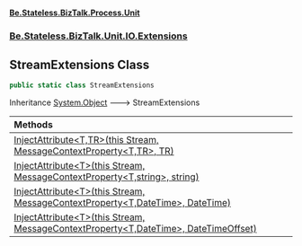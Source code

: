 #### [Be.Stateless.BizTalk.Process.Unit](README.md 'README')
### [Be.Stateless.BizTalk.Unit.IO.Extensions](Be.Stateless.BizTalk.Unit.IO.Extensions.md 'Be.Stateless.BizTalk.Unit.IO.Extensions')

## StreamExtensions Class

```csharp
public static class StreamExtensions
```

Inheritance [System.Object](https://docs.microsoft.com/en-us/dotnet/api/System.Object 'System.Object') &#129106; StreamExtensions

| Methods | |
| :--- | :--- |
| [InjectAttribute&lt;T,TR&gt;(this Stream, MessageContextProperty&lt;T,TR&gt;, TR)](StreamExtensions.InjectAttribute_T,TR_(thisStream,MessageContextProperty_T,TR_,TR).md 'Be.Stateless.BizTalk.Unit.IO.Extensions.StreamExtensions.InjectAttribute<T,TR>(this System.IO.Stream, Be.Stateless.BizTalk.ContextProperties.MessageContextProperty<T,TR>, TR)') | |
| [InjectAttribute&lt;T&gt;(this Stream, MessageContextProperty&lt;T,string&gt;, string)](StreamExtensions.InjectAttribute_T_(thisStream,MessageContextProperty_T,string_,string).md 'Be.Stateless.BizTalk.Unit.IO.Extensions.StreamExtensions.InjectAttribute<T>(this System.IO.Stream, Be.Stateless.BizTalk.ContextProperties.MessageContextProperty<T,string>, string)') | |
| [InjectAttribute&lt;T&gt;(this Stream, MessageContextProperty&lt;T,DateTime&gt;, DateTime)](StreamExtensions.InjectAttribute_T_(thisStream,MessageContextProperty_T,DateTime_,DateTime).md 'Be.Stateless.BizTalk.Unit.IO.Extensions.StreamExtensions.InjectAttribute<T>(this System.IO.Stream, Be.Stateless.BizTalk.ContextProperties.MessageContextProperty<T,System.DateTime>, System.DateTime)') | |
| [InjectAttribute&lt;T&gt;(this Stream, MessageContextProperty&lt;T,DateTime&gt;, DateTimeOffset)](StreamExtensions.InjectAttribute_T_(thisStream,MessageContextProperty_T,DateTime_,DateTimeOffset).md 'Be.Stateless.BizTalk.Unit.IO.Extensions.StreamExtensions.InjectAttribute<T>(this System.IO.Stream, Be.Stateless.BizTalk.ContextProperties.MessageContextProperty<T,System.DateTime>, System.DateTimeOffset)') | |
